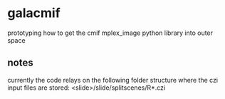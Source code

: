 # galacmif
prototyping how to get the cmif mplex_image python library into outer space

## notes
currently the code relays on the following folder structure where the czi input files are stored:
\<slide\>/slide/splitscenes/R\*.czi

